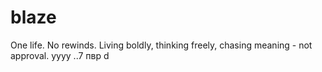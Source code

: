 # blaze

One life. No rewinds. Living boldly, thinking freely, chasing meaning - not approval.
yyyy
..7 
пвр d







